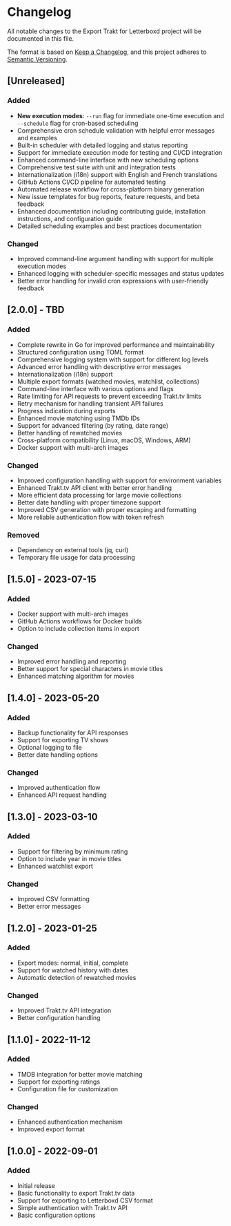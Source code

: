 # Changelog

All notable changes to the Export Trakt for Letterboxd project will be documented in this file.

The format is based on [Keep a Changelog](https://keepachangelog.com/en/1.0.0/),
and this project adheres to [Semantic Versioning](https://semver.org/spec/v2.0.0.html).

## [Unreleased]

### Added

- **New execution modes**: `--run` flag for immediate one-time execution and `--schedule` flag for cron-based scheduling
- Comprehensive cron schedule validation with helpful error messages and examples
- Built-in scheduler with detailed logging and status reporting
- Support for immediate execution mode for testing and CI/CD integration
- Enhanced command-line interface with new scheduling options
- Comprehensive test suite with unit and integration tests
- Internationalization (i18n) support with English and French translations
- GitHub Actions CI/CD pipeline for automated testing
- Automated release workflow for cross-platform binary generation
- New issue templates for bug reports, feature requests, and beta feedback
- Enhanced documentation including contributing guide, installation instructions, and configuration guide
- Detailed scheduling examples and best practices documentation

### Changed

- Improved command-line argument handling with support for multiple execution modes
- Enhanced logging with scheduler-specific messages and status updates
- Better error handling for invalid cron expressions with user-friendly feedback

## [2.0.0] - TBD

### Added

- Complete rewrite in Go for improved performance and maintainability
- Structured configuration using TOML format
- Comprehensive logging system with support for different log levels
- Advanced error handling with descriptive error messages
- Internationalization (i18n) support
- Multiple export formats (watched movies, watchlist, collections)
- Command-line interface with various options and flags
- Rate limiting for API requests to prevent exceeding Trakt.tv limits
- Retry mechanism for handling transient API failures
- Progress indication during exports
- Enhanced movie matching using TMDb IDs
- Support for advanced filtering (by rating, date range)
- Better handling of rewatched movies
- Cross-platform compatibility (Linux, macOS, Windows, ARM)
- Docker support with multi-arch images

### Changed

- Improved configuration handling with support for environment variables
- Enhanced Trakt.tv API client with better error handling
- More efficient data processing for large movie collections
- Better date handling with proper timezone support
- Improved CSV generation with proper escaping and formatting
- More reliable authentication flow with token refresh

### Removed

- Dependency on external tools (jq, curl)
- Temporary file usage for data processing

## [1.5.0] - 2023-07-15

### Added

- Docker support with multi-arch images
- GitHub Actions workflows for Docker builds
- Option to include collection items in export

### Changed

- Improved error handling and reporting
- Better support for special characters in movie titles
- Enhanced matching algorithm for movies

## [1.4.0] - 2023-05-20

### Added

- Backup functionality for API responses
- Support for exporting TV shows
- Optional logging to file
- Better date handling options

### Changed

- Improved authentication flow
- Enhanced API request handling

## [1.3.0] - 2023-03-10

### Added

- Support for filtering by minimum rating
- Option to include year in movie titles
- Enhanced watchlist export

### Changed

- Improved CSV formatting
- Better error messages

## [1.2.0] - 2023-01-25

### Added

- Export modes: normal, initial, complete
- Support for watched history with dates
- Automatic detection of rewatched movies

### Changed

- Improved Trakt.tv API integration
- Better configuration handling

## [1.1.0] - 2022-11-12

### Added

- TMDB integration for better movie matching
- Support for exporting ratings
- Configuration file for customization

### Changed

- Enhanced authentication mechanism
- Improved export format

## [1.0.0] - 2022-09-01

### Added

- Initial release
- Basic functionality to export Trakt.tv data
- Support for exporting to Letterboxd CSV format
- Simple authentication with Trakt.tv API
- Basic configuration options
